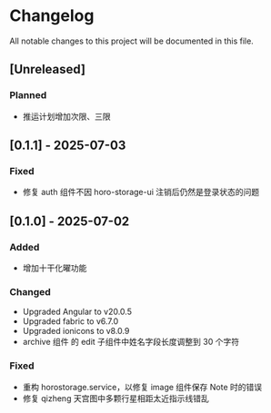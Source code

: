 # Changelog

All notable changes to this project will be documented in this file.

## [Unreleased]

### Planned

- 推运计划增加次限、三限

## [0.1.1] - 2025-07-03

### Fixed

- 修复 auth 组件不因 horo-storage-ui 注销后仍然是登录状态的问题

## [0.1.0] - 2025-07-02

### Added

- 增加十干化曜功能

### Changed

- Upgraded Angular to v20.0.5
- Upgraded fabric to v6.7.0
- Upgraded ionicons to v8.0.9
- archive 组件 的 edit 子组件中姓名字段长度调整到 30 个字符

### Fixed

- 重构 horostorage.service，以修复 image 组件保存 Note 时的错误
- 修复 qizheng 天宫图中多颗行星相距太近指示线错乱
